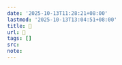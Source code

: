 ```yaml
---
date: '2025-10-13T11:28:21+08:00'
lastmod: '2025-10-13T13:04:51+08:00'
title: 󰜪
url: 󰜪
tags: []
src:
note:
---
```


